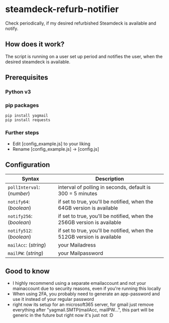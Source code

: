 # steamdeck-refurb-notifier
Check periodically, if my desired refurbished Steamdeck is available and notify.

## How does it work?
The script is running on a user set up period and notifies the user, when the desired steamdeck is available.

## Prerequisites
### Python v3

### pip packages
    pip install yagmail
    pip install requests

### Further steps
- Edit [config_example.js] to your liking
- Rename [config_example.js] -> [config.js]

## Configuration 
| Syntax | Description |
| --- | --- | 
| ```pollInterval```: (*number*) | interval of polling in seconds, default is 300 = 5 minutes
|```notify64```: (*boolean*) | if set to true, you'll be notified, when the 64GB version is available
|```notify256```: (*boolean*) | if set to true, you'll be notified, when the 256GB version is available
|```notify512```: (*boolean*) | if set to true, you'll be notified, when the 512GB version is available
| ```mailAcc```: (*string*) | your Mailadress
| ```mailPW```: (*string*) | your Mailpassword


## Good to know
- I highly recommend using a separate emailaccount and not your mainaccount due to security reasons, even if you're running this locally
- When using 2FA, you probably need to generate an app-password and use it instead of your regular password
- right now its setup for an microsoft365 server, for gmail just remove everything after "yagmail.SMTP(mailAcc, mailPW...", this part will be generic in the future but right now it's just not :D 
